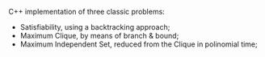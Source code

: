 C++ implementation of three classic problems:
* Satisfiability, using a backtracking approach;
* Maximum Clique, by means of branch & bound;
* Maximum Independent Set, reduced from the Clique in polinomial time;

